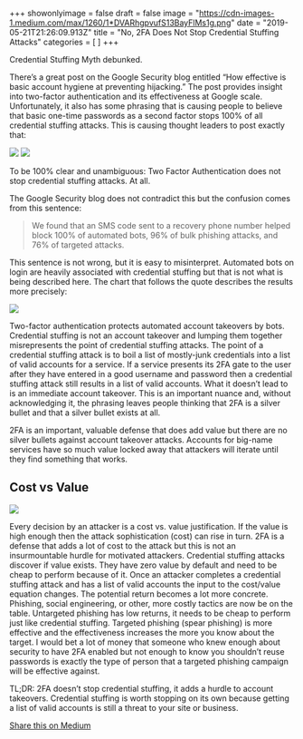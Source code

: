 +++
showonlyimage = false
draft = false
image = "https://cdn-images-1.medium.com/max/1260/1*DVARhgpvufS13BayFlMs1g.png"
date = "2019-05-21T21:26:09.913Z"
title = "No, 2FA Does Not Stop Credential Stuffing Attacks"
categories = [ ]
+++




<span class=subtitle>Credential Stuffing Myth debunked.</span>


<!--more-->

There’s a great post on the Google Security blog entitled “How effective is basic account hygiene at preventing hijacking.” The post provides insight into two-factor authentication and its effectiveness at Google scale. Unfortunately, it also has some phrasing that is causing people to believe that basic one-time passwords as a second factor stops 100% of all credential stuffing attacks. This is causing thought leaders to post exactly that:

<img style='max-width:100%;' src="https://cdn-images-1.medium.com/max/607/1*KkPrkjGLEf8Htf-3xKk2Rg.png">
<img style='max-width:100%;' src="https://cdn-images-1.medium.com/max/607/1*7DiA50Nb-Af94mxp3VooSg.png">

To be 100% clear and unambiguous: Two Factor Authentication does not stop credential stuffing attacks. At all.


The Google Security blog does not contradict this but the confusion comes from this sentence:


> We found that an SMS code sent to a recovery phone number helped block 100% of automated bots, 96% of bulk phishing attacks, and 76% of targeted attacks.

This sentence is not wrong, but it is easy to misinterpret. Automated bots on login are heavily associated with credential stuffing but that is not what is being described here. The chart that follows the quote describes the results more precisely:

<img style='max-width:100%;' src="https://cdn-images-1.medium.com/max/702/1*4j7AT40XVggFUQBi5oLjoA.png">

Two-factor authentication protects automated account takeovers by bots. Credential stuffing is not an account takeover and lumping them together misrepresents the point of credential stuffing attacks. The point of a credential stuffing attack is to boil a list of mostly-junk credentials into a list of valid accounts for a service. If a service presents its 2FA gate to the user after they have entered in a good username and password then a credential stuffing attack still results in a list of valid accounts. What it doesn’t lead to is an immediate account takeover. This is an important nuance and, without acknowledging it, the phrasing leaves people thinking that 2FA is a silver bullet and that a silver bullet exists at all.


2FA is an important, valuable defense that does add value but there are no silver bullets against account takeover attacks. Accounts for big-name services have so much value locked away that attackers will iterate until they find something that works.


## Cost vs Value

<img style='max-width:100%;' src="https://cdn-images-1.medium.com/max/1260/1*DVARhgpvufS13BayFlMs1g.png">

Every decision by an attacker is a cost vs. value justification. If the value is high enough then the attack sophistication (cost) can rise in turn. 2FA is a defense that adds a lot of cost to the attack but this is not an insurmountable hurdle for motivated attackers. Credential stuffing attacks discover if value exists. They have zero value by default and need to be cheap to perform because of it. Once an attacker completes a credential stuffing attack and has a list of valid accounts the input to the cost/value equation changes. The potential return becomes a lot more concrete. Phishing, social engineering, or other, more costly tactics are now be on the table. Untargeted phishing has low returns, it needs to be cheap to perform just like credential stuffing. Targeted phishing (spear phishing) is more effective and the effectiveness increases the more you know about the target. I would bet a lot of money that someone who knew enough about security to have 2FA enabled but not enough to know you shouldn’t reuse passwords is exactly the type of person that a targeted phishing campaign will be effective against.


TL;DR: 2FA doesn’t stop credential stuffing, it adds a hurdle to account takeovers. Credential stuffing is worth stopping on its own because getting a list of valid accounts is still a threat to your site or business.


[Share this on Medium](https://medium.com/@jsoverson/no-2fa-does-not-stop-credential-stuffing-attacks-79de7476a80a)
